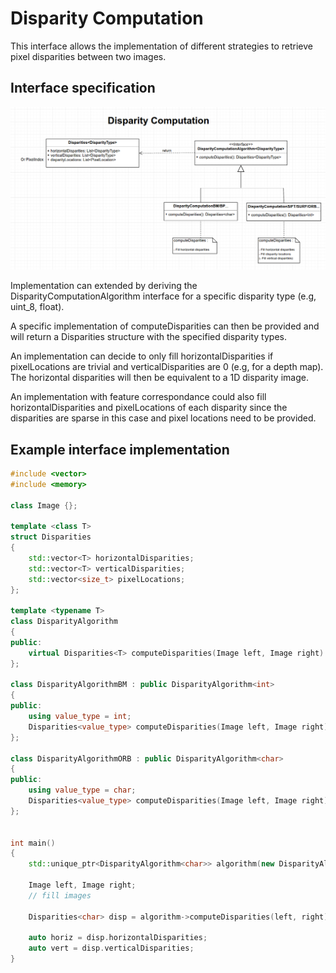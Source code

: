 # Disparity Computation

This interface allows the implementation of different strategies to retrieve pixel disparities between two images.

## Interface specification

![alt tag](DisparityInterfaceUML.png)

Implementation can extended by deriving the DisparityComputationAlgorithm interface for a specific disparity type (e.g, uint_8, float). 

A specific implementation of computeDisparities can then be provided and will return a Disparities structure with the specified disparity types. 

An implementation can decide to only fill horizontalDisparities if pixelLocations are trivial and verticalDisparities are 0 (e.g, for a depth map). The horizontal disparities will then be equivalent to a 1D disparity image.

An implementation with feature correspondance could also fill horizontalDisparities and pixelLocations of each disparity since the disparities are sparse in this case and pixel locations need to be provided.

## Example interface implementation

```cpp
#include <vector>
#include <memory>

class Image {};

template <class T>
struct Disparities
{
    std::vector<T> horizontalDisparities;
    std::vector<T> verticalDisparities;
    std::vector<size_t> pixelLocations;
};

template <typename T>
class DisparityAlgorithm
{
public:
    virtual Disparities<T> computeDisparities(Image left, Image right) = 0;
};

class DisparityAlgorithmBM : public DisparityAlgorithm<int>
{
public:
    using value_type = int;
    Disparities<value_type> computeDisparities(Image left, Image right) { return {}; }
};

class DisparityAlgorithmORB : public DisparityAlgorithm<char>
{
public:
    using value_type = char;
    Disparities<value_type> computeDisparities(Image left, Image right) { return {}; }
};


int main()
{
    std::unique_ptr<DisparityAlgorithm<char>> algorithm(new DisparityAlgorithmORB);
    
    Image left, Image right;
    // fill images
    
    Disparities<char> disp = algorithm->computeDisparities(left, right);
    
    auto horiz = disp.horizontalDisparities;
    auto vert = disp.verticalDisparities;    
}
```
